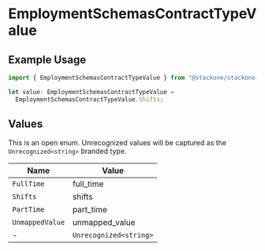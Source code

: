 # EmploymentSchemasContractTypeValue

## Example Usage

```typescript
import { EmploymentSchemasContractTypeValue } from "@stackone/stackone-client-ts/sdk/models/shared";

let value: EmploymentSchemasContractTypeValue =
  EmploymentSchemasContractTypeValue.Shifts;
```

## Values

This is an open enum. Unrecognized values will be captured as the `Unrecognized<string>` branded type.

| Name                   | Value                  |
| ---------------------- | ---------------------- |
| `FullTime`             | full_time              |
| `Shifts`               | shifts                 |
| `PartTime`             | part_time              |
| `UnmappedValue`        | unmapped_value         |
| -                      | `Unrecognized<string>` |